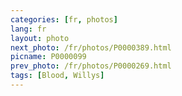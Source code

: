 ```yaml
---
categories: [fr, photos]
lang: fr
layout: photo
next_photo: /fr/photos/P0000389.html
picname: P0000099
prev_photo: /fr/photos/P0000269.html
tags: [Blood, Willys]
---
```

